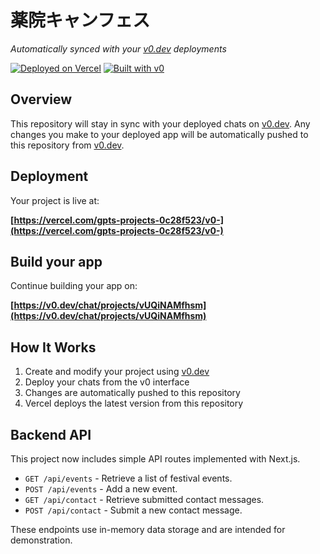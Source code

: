 # 薬院キャンフェス

*Automatically synced with your [v0.dev](https://v0.dev) deployments*

[![Deployed on Vercel](https://img.shields.io/badge/Deployed%20on-Vercel-black?style=for-the-badge&logo=vercel)](https://vercel.com/gpts-projects-0c28f523/v0-)
[![Built with v0](https://img.shields.io/badge/Built%20with-v0.dev-black?style=for-the-badge)](https://v0.dev/chat/projects/vUQiNAMfhsm)

## Overview

This repository will stay in sync with your deployed chats on [v0.dev](https://v0.dev).
Any changes you make to your deployed app will be automatically pushed to this repository from [v0.dev](https://v0.dev).

## Deployment

Your project is live at:

**[https://vercel.com/gpts-projects-0c28f523/v0-](https://vercel.com/gpts-projects-0c28f523/v0-)**

## Build your app

Continue building your app on:

**[https://v0.dev/chat/projects/vUQiNAMfhsm](https://v0.dev/chat/projects/vUQiNAMfhsm)**

## How It Works

1. Create and modify your project using [v0.dev](https://v0.dev)
2. Deploy your chats from the v0 interface
3. Changes are automatically pushed to this repository
4. Vercel deploys the latest version from this repository
## Backend API

This project now includes simple API routes implemented with Next.js.

- `GET /api/events` - Retrieve a list of festival events.
- `POST /api/events` - Add a new event.
- `GET /api/contact` - Retrieve submitted contact messages.
- `POST /api/contact` - Submit a new contact message.

These endpoints use in-memory data storage and are intended for demonstration.
